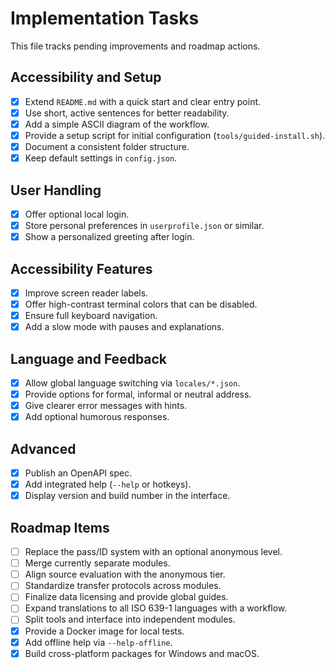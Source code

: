 # Implementation Tasks

This file tracks pending improvements and roadmap actions.

## Accessibility and Setup
- [x] Extend `README.md` with a quick start and clear entry point.
- [x] Use short, active sentences for better readability.
- [x] Add a simple ASCII diagram of the workflow.
- [x] Provide a setup script for initial configuration (`tools/guided-install.sh`).
- [x] Document a consistent folder structure.
 - [x] Keep default settings in `config.json`.

## User Handling
- [x] Offer optional local login.
- [x] Store personal preferences in `userprofile.json` or similar.
- [x] Show a personalized greeting after login.

## Accessibility Features
- [x] Improve screen reader labels.
- [x] Offer high-contrast terminal colors that can be disabled.
- [x] Ensure full keyboard navigation.
- [x] Add a slow mode with pauses and explanations.

## Language and Feedback
- [x] Allow global language switching via `locales/*.json`.
 - [x] Provide options for formal, informal or neutral address.
- [x] Give clearer error messages with hints.
 - [x] Add optional humorous responses.

## Advanced
- [x] Publish an OpenAPI spec.
- [x] Add integrated help (`--help` or hotkeys).
 - [x] Display version and build number in the interface.

## Roadmap Items
- [ ] Replace the pass/ID system with an optional anonymous level.
- [ ] Merge currently separate modules.
- [ ] Align source evaluation with the anonymous tier.
- [ ] Standardize transfer protocols across modules.
- [ ] Finalize data licensing and provide global guides.
- [ ] Expand translations to all ISO 639-1 languages with a workflow.
- [ ] Split tools and interface into independent modules.
- [x] Provide a Docker image for local tests.
- [x] Add offline help via `--help-offline`.
- [x] Build cross-platform packages for Windows and macOS.
